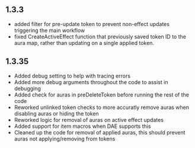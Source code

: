 ## 1.3.3
- added filter for pre-update token to prevent non-effect updates triggering the main workflow
- fixed CreateActiveEffect function that previously saved token ID to the aura map, rather than updating on a single applied token.

## 1.3.35
- Added debug setting to help with tracing errors
- Added more debug arguments throughout the code to assist in debugging
- Added check for auras in preDeleteToken before running the rest of the code
- Reworked unlinked token checks to more accuratly remove auras when disabling auras or hiding the token
- Reworked logic for removal of auras on active effect updates
- Added support for item macros when DAE supports this
- Cleaned up the code for removal of applied auras, this should prevent auras not applying/removing from tokens 
